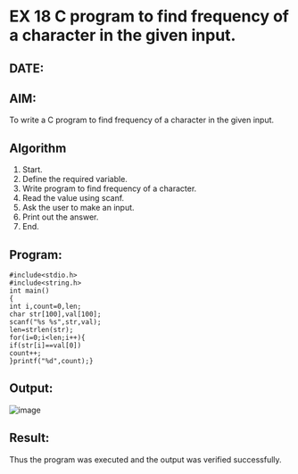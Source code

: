 
# EX 18 C program to find frequency of a character in the given input.
## DATE:
## AIM:
To write a C program to find frequency of a character in the given input.

## Algorithm
1. Start. 
2. Define the required variable. 
3. Write program to find frequency of a character. 
4. Read the value using scanf. 
5. Ask the user to make an input. 
6. Print out the answer. 
7. End.  

## Program:
```
#include<stdio.h> 
#include<string.h> 
int main() 
{ 
int i,count=0,len; 
char str[100],val[100];  
scanf("%s %s",str,val);  
len=strlen(str);  
for(i=0;i<len;i++){ 
if(str[i]==val[0])  
count++; 
}printf("%d",count);}
```

## Output:

![image](https://github.com/user-attachments/assets/d65cad39-91d9-4179-893b-5ae69aed6197)


## Result:
Thus the program was executed and the output was verified successfully.

